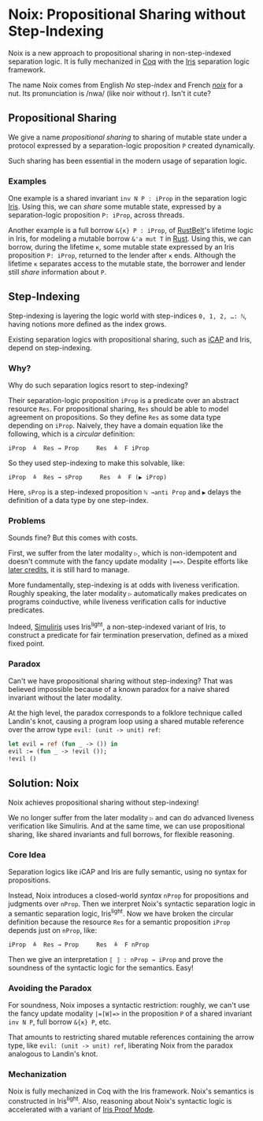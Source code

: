 # Noix: Propositional Sharing without Step-Indexing

Noix is a new approach to propositional sharing
in non-step-indexed separation logic.
It is fully mechanized in [Coq](https://coq.inria.fr/) with the [Iris](https://iris-project.org/) separation logic framework.

The name Noix comes from English *No* step-*i*nde*x* and French [*noix*](https://en.wiktionary.org/wiki/noix) for a nut.
Its pronunciation is /nwa/ (like noir without r).
Isn't it cute?

## Propositional Sharing

We give a name *propositional sharing*
to sharing of mutable state under a protocol expressed by a separation-logic proposition `P` created dynamically.

Such sharing has been essential in the modern usage of separation logic.

### Examples

One example is a shared invariant `inv N P : iProp`
in the separation logic [Iris](https://iris-project.org/).
Using this, we can *share* some mutable state, expressed by a separation-logic proposition `P: iProp`, across threads.

Another example is a full borrow `&{κ} P : iProp`,
of [RustBelt](https://plv.mpi-sws.org/rustbelt/popl18/)'s lifetime logic in Iris,
for modeling a mutable borrow `&'a mut T` in [Rust](https://www.rust-lang.org/).
Using this, we can borrow, during the lifetime `κ`, some mutable state expressed by an Iris proposition `P: iProp`,
returned to the lender after `κ` ends.
Although the lifetime `κ` separates access to the mutable state,
the borrower and lender still *share* information about `P`.

## Step-Indexing

Step-indexing is layering the logic world with step-indices `0, 1, 2, …: ℕ`,
having notions more defined as the index grows.

Existing separation logics with propositional sharing,
such as [iCAP](https://www.cs.au.dk/~birke/papers/icap-conf.pdf) and Iris,
depend on step-indexing.

### Why?

Why do such separation logics resort to step-indexing?

Their separation-logic proposition `iProp` is a predicate over an abstract resource `Res`.
For propositional sharing, `Res` should be able to model agreement on propositions.
So they define `Res` as some data type depending on `iProp`.
Naively, they have a domain equation like the following,
which is a *circular* definition:
```
iProp  ≜  Res → Prop     Res  ≜  F iProp
```
So they used step-indexing to make this solvable, like:
```
iProp  ≜  Res → sProp     Res  ≜  F (▶ iProp)
```
Here, `sProp` is a step-indexed proposition `ℕ →anti Prop`
and `▶` delays the definition of a data type by one step-index.

### Problems

Sounds fine? But this comes with costs.

First, we suffer from the later modality `▷`, which is non-idempotent and doesn't commute with the fancy update modality `|==>`.
Despite efforts like [later credits](https://plv.mpi-sws.org/later-credits/), it is still hard to manage.

More fundamentally, step-indexing is at odds with liveness verification.
Roughly speaking, the later modality `▷` automatically makes predicates on programs coinductive,
while liveness verification calls for inductive predicates.

Indeed, [Simuliris](https://iris-project.org/pdfs/2022-popl-simuliris.pdf) uses Iris<sup>light</sup>, a non-step-indexed variant of Iris, to construct a predicate for fair termination preservation, defined as a mixed fixed point.

### Paradox

Can't we have propositional sharing without step-indexing?
That was believed impossible because of a known paradox for a naive shared invariant without the later modality.

At the high level, the paradox corresponds to a folklore technique called Landin's knot,
causing a program loop using a shared mutable reference over the arrow type `evil: (unit -> unit) ref`:
```ocaml
let evil = ref (fun _ -> ()) in
evil := (fun _ -> !evil ());
!evil ()
```

## Solution: Noix

Noix achieves propositional sharing without step-indexing!

We no longer suffer from the later modality `▷` and can do advanced liveness verification like Simuliris.
And at the same time, we can use propositional sharing, like shared invariants and full borrows, for flexible reasoning.

### Core Idea

Separation logics like iCAP and Iris are fully semantic, using no syntax for propositions.

Instead, Noix introduces a closed-world *syntax* `nProp` for propositions and judgments over `nProp`.
Then we interpret Noix's syntactic separation logic in a semantic separation logic, Iris<sup>light</sup>.
Now we have broken the circular definition
because the resource `Res` for a semantic proposition `iProp` depends just on `nProp`, like:
```
iProp  ≜  Res → Prop     Res  ≜  F nProp
```
Then we give an interpretation `⟦ ⟧ : nProp → iProp`
and prove the soundness of the syntactic logic for the semantics.
Easy!

### Avoiding the Paradox

For soundness, Noix imposes a syntactic restriction:
roughly, we can't use the fancy update modality `|=[W]=>` in the proposition `P` of a shared invariant `inv N P`, full borrow `&{κ} P`, etc.

That amounts to restricting shared mutable references containing the arrow type, like `evil: (unit -> unit) ref`,
liberating Noix from the paradox analogous to Landin's knot.

### Mechanization

Noix is fully mechanized in Coq with the Iris framework.
Noix's semantics is constructed in Iris<sup>light</sup>.
Also, reasoning about Noix's syntactic logic is accelerated
with a variant of [Iris Proof Mode](https://iris-project.org/pdfs/2017-popl-proofmode-final.pdf).
